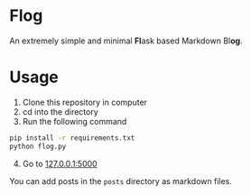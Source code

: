 # Flog

An extremely simple and minimal **Fl**ask based Markdown Bl**og**.

# Usage

1. Clone this repository in computer
2. cd into the directory
3. Run the following command

```bash
pip install -r requirements.txt
python flog.py
```

4. Go to [127.0.0.1:5000](http://127.0.0.1:5000)

You can add posts in the `posts` directory as markdown files.